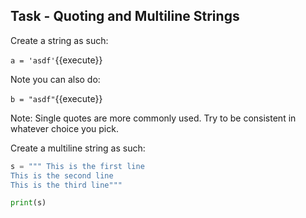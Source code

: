 ## Task - Quoting and Multiline Strings

Create a string as such:

`a = 'asdf'`{{execute}}

Note you can also do:

`b = "asdf"`{{execute}}

Note: Single quotes are more commonly used. Try to be consistent in whatever choice you pick.

Create a multiline string as such:

```python
s = """ This is the first line
This is the second line
This is the third line"""

print(s)
```
